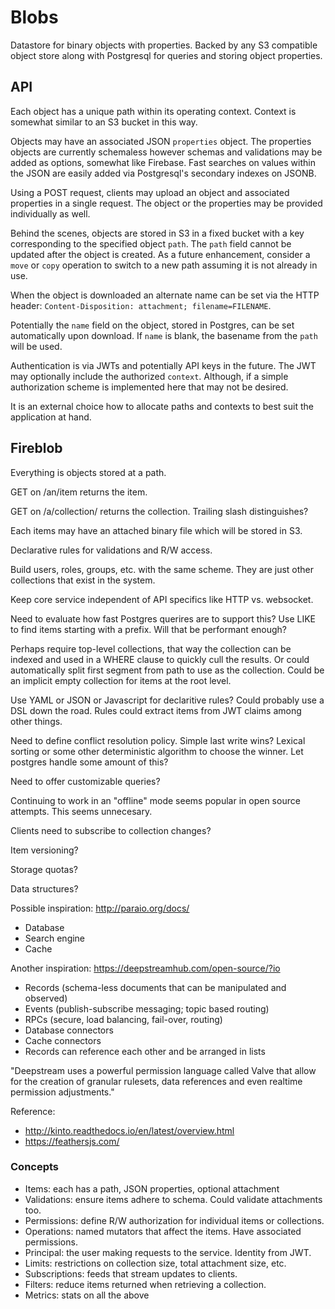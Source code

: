 # Blobs

Datastore for binary objects with properties. Backed by any S3 compatible
object store along with Postgresql for queries and storing object properties.

## API

Each object has a unique path within its operating context. Context is somewhat
similar to an S3 bucket in this way.

Objects may have an associated JSON `properties` object. The properties objects
are currently schemaless however schemas and validations may be added as
options, somewhat like Firebase. Fast searches on values within the JSON are
easily added via Postgresql's secondary indexes on JSONB.

Using a POST request, clients may upload an object and associated properties in
a single request. The object or the properties may be provided individually as
well.

Behind the scenes, objects are stored in S3 in a fixed bucket with a key
corresponding to the specified object `path`. The `path` field cannot be updated
after the object is created. As a future enhancement, consider a `move` or
`copy` operation to switch to a new path assuming it is not already in use.

When the object is downloaded an alternate name can be set via the HTTP header:
`Content-Disposition: attachment; filename=FILENAME`.

Potentially the `name` field on the object, stored in Postgres, can be set
automatically upon download. If `name` is blank, the basename from the `path`
will be used.

Authentication is via JWTs and potentially API keys in the future. The JWT may
optionally include the authorized `context`. Although, if a simple authorization
scheme is implemented here that may not be desired.

It is an external choice how to allocate paths and contexts to best suit the
application at hand.

## Fireblob

Everything is objects stored at a path.

GET on /an/item returns the item.

GET on /a/collection/ returns the collection. Trailing slash distinguishes?

Each items may have an attached binary file which will be stored in S3.

Declarative rules for validations and R/W access.

Build users, roles, groups, etc. with the same scheme. They are just other
collections that exist in the system.

Keep core service independent of API specifics like HTTP vs. websocket.

Need to evaluate how fast Postgres querires are to support this? Use LIKE to
find items starting with a prefix. Will that be performant enough?

Perhaps require top-level collections, that way the collection can be indexed
and used in a WHERE clause to quickly cull the results. Or could automatically
split first segment from path to use as the collection. Could be an implicit
empty collection for items at the root level.

Use YAML or JSON or Javascript for declaritive rules? Could probably use a DSL
down the road. Rules could extract items from JWT claims among other things.

Need to define conflict resolution policy. Simple last write wins? Lexical
sorting or some other deterministic algorithm to choose the winner. Let postgres
handle some amount of this?

Need to offer customizable queries?

Continuing to work in an "offline" mode seems popular in open source attempts.
This seems unnecesary.

Clients need to subscribe to collection changes?

Item versioning?

Storage quotas?

Data structures?

Possible inspiration: http://paraio.org/docs/

 * Database
 * Search engine
 * Cache

Another inspiration: https://deepstreamhub.com/open-source/?io

 * Records (schema-less documents that can be manipulated and observed)
 * Events (publish-subscribe messaging; topic based routing)
 * RPCs (secure, load balancing, fail-over, routing)
 * Database connectors
 * Cache connectors
 * Records can reference each other and be arranged in lists

"Deepstream uses a powerful permission language called Valve that allow for the
creation of granular rulesets, data references and even realtime permission
adjustments."

Reference:

 * http://kinto.readthedocs.io/en/latest/overview.html
 * https://feathersjs.com/

### Concepts

 * Items: each has a path, JSON properties, optional attachment
 * Validations: ensure items adhere to schema. Could validate attachments too.
 * Permissions: define R/W authorization for individual items or collections.
 * Operations: named mutators that affect the items. Have associated permissions.
 * Principal: the user making requests to the service. Identity from JWT.
 * Limits: restrictions on collection size, total attachment size, etc.
 * Subscriptions: feeds that stream updates to clients. 
 * Filters: reduce items returned when retrieving a collection.
 * Metrics: stats on all the above
